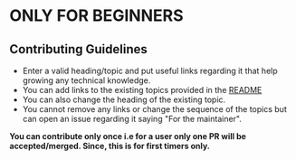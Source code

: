 # ONLY FOR BEGINNERS

## Contributing Guidelines

- Enter a valid heading/topic and put useful links regarding it that help growing any technical knowledge.
- You can add links to the existing topics provided in the [README](https://github.com/divyajyotiuk/useful-tech-links/blob/master/README.md)
- You can also change the heading of the existing topic. 
- You cannot remove any links or change the sequence of the topics but can open an issue regarding it saying "For the maintainer".

**You can contribute only once i.e for a user only one PR will be accepted/merged. Since, this is for first timers only.**
